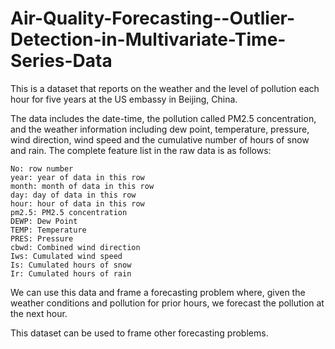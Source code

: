 # Air-Quality-Forecasting--Outlier-Detection-in-Multivariate-Time-Series-Data
This is a dataset that reports on the weather and the level of pollution each hour for five years at the US embassy in Beijing, China.

The data includes the date-time, the pollution called PM2.5 concentration, and the weather information including dew point, temperature, pressure, wind direction, wind speed and the cumulative number of hours of snow and rain. The complete feature list in the raw data is as follows:

    No: row number
    year: year of data in this row
    month: month of data in this row
    day: day of data in this row
    hour: hour of data in this row
    pm2.5: PM2.5 concentration
    DEWP: Dew Point
    TEMP: Temperature
    PRES: Pressure
    cbwd: Combined wind direction
    Iws: Cumulated wind speed
    Is: Cumulated hours of snow
    Ir: Cumulated hours of rain

We can use this data and frame a forecasting problem where, given the weather conditions and pollution for prior hours, we forecast the pollution at the next hour.

This dataset can be used to frame other forecasting problems.